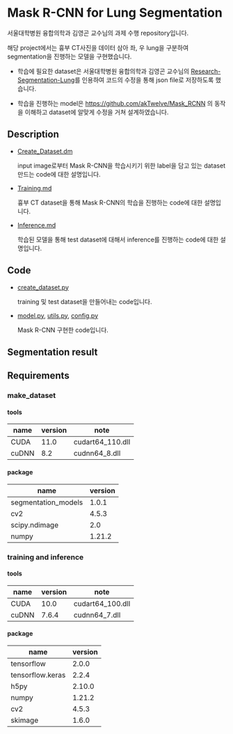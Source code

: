 # Mask R-CNN for Lung Segmentation

서울대학병원 융합의학과 김영곤 교수님의 과제 수행 repository입니다.

해당 project에서는 흉부 CT사진을 데이터 삼아 좌, 우 lung을 구분하여 segmentation을 진행하는 모델을 구현했습니다.

- 학습에 필요한 dataset은 서울대학병원 융합의학과 김영곤 교수님의 [Research-Segmentation-Lung](https://github.com/younggon2/Research-Segmentation-Lung-CXR-COVID19)를 인용하여 코드의 수정을 통해  json file로 저장하도록 했습니다.

- 학습을 진행하는 model은  https://github.com/akTwelve/Mask_RCNN 의 동작을 이해하고 dataset에 알맞게 수정을 거쳐 설계하였습니다.




## Description

- [Create_Dataset.dm](https://github.com/HibernationNo1/assignment-Segmented_Lung/blob/master/description/Create%20Dataset.md)

  input image로부터 Mask R-CNN을 학습시키기 위한 label을 담고 있는 dataset 만드는 code에 대한 설명입니다.

- [Training.md](https://github.com/HibernationNo1/assignment-Segmented_Lung/blob/master/description/Training.md)

  흉부 CT dataset을 통해 Mask R-CNN의 학습을 진행하는 code에 대한 설명입니다.

- [Inference.md](https://github.com/HibernationNo1/assignment-Segmented_Lung/blob/master/description/Inference.md)

  학습된 모델을 통해 test dataset에 대해서 inference를 진행하는 code에 대한 설명입니다.



## Code

- [create_dataset.py](https://github.com/HibernationNo1/assignment-Segmented_Lung/blob/master/code/create_dataset/create_dataset.py)

  training 및 test dataset을 만들어내는 code입니다.

- [model.py](https://github.com/HibernationNo1/assignment-Segmented_Lung/blob/master/code/mask_rcnn/model.py), [utils.py](https://github.com/HibernationNo1/assignment-Segmented_Lung/blob/master/code/mask_rcnn/utils.py), [config.py](https://github.com/HibernationNo1/assignment-Segmented_Lung/blob/master/code/mask_rcnn/config.py)

  Mask R-CNN 구현한 code입니다.

  





## Segmentation result





## Requirements

### make_dataset

#### tools

| name  | version | note             |
| ----- | ------- | ---------------- |
| CUDA  | 11.0    | cudart64_110.dll |
| cuDNN | 8.2     | cudnn64_8.dll    |

#### package

| name                | version |
| ------------------- | ------- |
| segmentation_models | 1.0.1   |
| cv2                 | 4.5.3   |
| scipy.ndimage       | 2.0     |
| numpy               | 1.21.2  |



### training and inference

#### tools

| name  | version | note             |
| ----- | ------- | ---------------- |
| CUDA  | 10.0    | cudart64_100.dll |
| cuDNN | 7.6.4   | cudnn64_7.dll    |

#### package

| name             | version |
| ---------------- | ------- |
| tensorflow       | 2.0.0   |
| tensorflow.keras | 2.2.4   |
| h5py             | 2.10.0  |
| numpy            | 1.21.2  |
| cv2              | 4.5.3   |
| skimage          | 1.6.0   |



